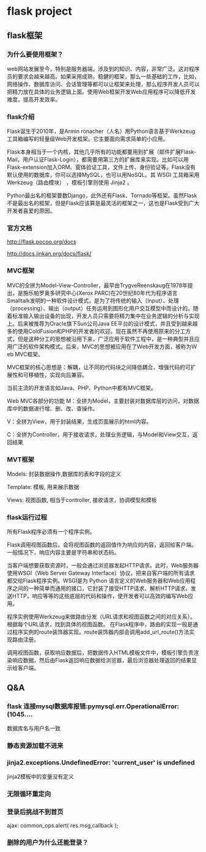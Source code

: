 # flask project 

## flask框架
### 为什么要使用框架？

web网站发展至今，特别是服务器端，涉及到的知识、内容，非常广泛。这对程序员的要求会越来越高。如果采用成熟，稳健的框架，那么一些基础的工作，比如，网络操作、数据库访问、会话管理等都可以让框架来处理，那么程序开发人员可以把精力放在具体的业务逻辑上面。使用Web框架开发Web应用程序可以降低开发难度，提高开发效率。

### flask介绍

Flask诞生于2010年，是Armin ronacher（人名）用Python语言基于Werkzeug工具箱编写的轻量级Web开发框架。它主要面向需求简单的小应用。

Flask本身相当于一个内核，其他几乎所有的功能都要用到扩展（邮件扩展Flask-Mail，用户认证Flask-Login），都需要用第三方的扩展库来实现。比如可以用Flask-extension加入ORM、窗体验证工具，文件上传、身份验证等。Flask没有默认使用的数据库，你可以选择MySQL，也可以用NoSQL。其 WSGI 工具箱采用 Werkzeug（路由模块） ，模板引擎则使用 Jinja2 。

Python最出名的框架要数Django，此外还有Flask、Tornado等框架。虽然Flask不是最出名的框架，但是Flask应该算是最灵活的框架之一，这也是Flask受到广大开发者喜爱的原因。

### 官方文档

http://flask.pocoo.org/docs
      
http://docs.jinkan.org/docs/flask/     

### MVC框架

MVC的全拼为Model-View-Controller，最早由TrygveReenskaug在1978年提出，是施乐帕罗奥多研究中心(Xerox PARC)在20世纪80年代为程序语言Smalltalk发明的一种软件设计模式，是为了将传统的输入（input）、处理（processing）、输出（output）任务运用到图形化用户交互模型中而设计的。随着标准输入输出设备的出现，开发人员只需要将精力集中在业务逻辑的分析与实现上。后来被推荐为Oracle旗下Sun公司Java EE平台的设计模式，并且受到越来越多的使用ColdFusion和PHP的开发者的欢迎。现在虽然不再使用原来的分工方式，但是这种分工的思想被沿用下来，广泛应用于软件工程中，是一种典型并且应用广泛的软件架构模式。后来，MVC的思想被应用在了Ｗeb开发方面，被称为Ｗeb MVC框架。

MVC框架的核心思想是：解耦，让不同的代码块之间降低耦合，增强代码的可扩展性和可移植性，实现向后兼容。

当前主流的开发语言如Java、PHP、Python中都有MVC框架。

Ｗeb MVC各部分的功能
M：全拼为Model，主要封装对数据库层的访问，对数据库中的数据进行增、删、改、查操作。

V：全拼为View，用于封装结果，生成页面展示的html内容。

C：全拼为Controller，用于接收请求，处理业务逻辑，与Model和View交互，返回结果

### MVT框架

Models: 封装数据操作,数据库的表和字段的定义

Template: 模板, 用来展示数据

Views: 视图函数, 相当于controller, 接收请求，协调模型和模板

### flask运行过程

所有Flask程序必须有一个程序实例。

Flask调用视图函数后，会将视图函数的返回值作为响应的内容，返回给客户端。一般情况下，响应内容主要是字符串和状态码。

当客户端想要获取资源时，一般会通过浏览器发起HTTP请求。此时，Web服务器使用WSGI（Web Server Gateway Interface）协议，把来自客户端的所有请求都交给Flask程序实例。WSGI是为 Python 语言定义的Web服务器和Web应用程序之间的一种简单而通用的接口，它封装了接受HTTP请求、解析HTTP请求、发送HTTP，响应等等的这些底层的代码和操作，使开发者可以高效的编写Web应用。

程序实例使用Werkzeug来做路由分发（URL请求和视图函数之间的对应关系）。根据每个URL请求，找到具体的视图函数。 在Flask程序中，路由的实现一般是通过程序实例的route装饰器实现。route装饰器内部会调用add_url_route()方法实现路由注册。

调用视图函数，获取响应数据后，把数据传入HTML模板文件中，模板引擎负责渲染响应数据，然后由Flask返回响应数据给浏览器，最后浏览器处理返回的结果显示给客户端。

##  Q&A
### flask 连接mysql数据库报错:pymysql.err.OperationalError: (1045....

数据库名与用户名一致

### 静态资源加载不进来

### jinja2.exceptions.UndefinedError: 'current_user' is undefined

jinja2模板中的变量没有定义

### 无限循环重定向


### 登录后挑战不到首页

ajax:  common_ops.alert( res.msg,callback );


### 删除的用户为什么还能登录？

